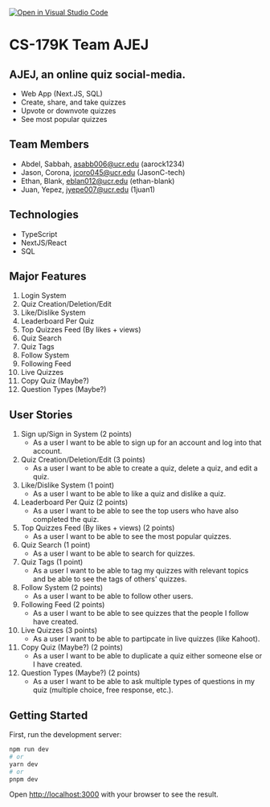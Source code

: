 [![Open in Visual Studio Code](https://classroom.github.com/assets/open-in-vscode-718a45dd9cf7e7f842a935f5ebbe5719a5e09af4491e668f4dbf3b35d5cca122.svg)](https://classroom.github.com/online_ide?assignment_repo_id=11509578&assignment_repo_type=AssignmentRepo)

# CS-179K Team AJEJ

## AJEJ, an online quiz social-media.

-   Web App (Next.JS, SQL)
-   Create, share, and take quizzes
-   Upvote or downvote quizzes
-   See most popular quizzes

## Team Members

-   Abdel, Sabbah, asabb006@ucr.edu (aarock1234)
-   Jason, Corona, jcoro045@ucr.edu (JasonC-tech)
-   Ethan, Blank, eblan012@ucr.edu (ethan-blank)
-   Juan, Yepez, jyepe007@ucr.edu (1juan1)

## Technologies

-   TypeScript
-   NextJS/React
-   SQL

## Major Features

1. Login System
2. Quiz Creation/Deletion/Edit
3. Like/Dislike System
4. Leaderboard Per Quiz
5. Top Quizzes Feed (By likes + views)
6. Quiz Search
7. Quiz Tags
8. Follow System
9. Following Feed
10. Live Quizzes
11. Copy Quiz (Maybe?)
12. Question Types (Maybe?)

## User Stories

1. Sign up/Sign in System (2 points)
    - As a user I want to be able to sign up for an account and log into that account.
2. Quiz Creation/Deletion/Edit (3 points)
    - As a user I want to be able to create a quiz, delete a quiz, and edit a quiz.
3. Like/Dislike System (1 point)
    - As a user I want to be able to like a quiz and dislike a quiz.
4. Leaderboard Per Quiz (2 points)
    - As a user I want to be able to see the top users who have also completed the quiz.
5. Top Quizzes Feed (By likes + views) (2 points)
    - As a user I want to be able to see the most popular quizzes.
6. Quiz Search (1 point)
    - As a user I want to be able to search for quizzes.
7. Quiz Tags (1 point)
    - As a user I want to be able to tag my quizzes with relevant topics and be able to see the tags of others' quizzes.
8. Follow System (2 points)
    - As a user I want to be able to follow other users.
9. Following Feed (2 points)
    - As a user I want to be able to see quizzes that the people I follow have created.
10. Live Quizzes (3 points)
    - As a user I want to be able to partipcate in live quizzes (like Kahoot).
11. Copy Quiz (Maybe?) (2 points)
    - As a user I want to be able to duplicate a quiz either someone else or I have created.
12. Question Types (Maybe?) (2 points)
    - As a user I want to be able to ask multiple types of questions in my quiz (multiple choice, free response, etc.).

## Getting Started

First, run the development server:

```bash
npm run dev
# or
yarn dev
# or
pnpm dev
```

Open [http://localhost:3000](http://localhost:3000) with your browser to see the result.